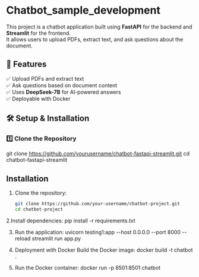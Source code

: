 # Chatbot_sample_development


This project is a chatbot application built using **FastAPI** for the backend and **Streamlit** for the frontend.  
It allows users to upload PDFs, extract text, and ask questions about the document.

## 🚀 Features  
✅ Upload PDFs and extract text  
✅ Ask questions based on document content  
✅ Uses **DeepSeek-7B** for AI-powered answers  
✅ Deployable with Docker  


## 🛠️ Setup & Installation  

### 1️⃣ Clone the Repository  
git clone https://github.com/yourusername/chatbot-fastapi-streamlit.git
cd chatbot-fastapi-streamlit

## Installation
1. Clone the repository:
   ```sh
   git clone https://github.com/your-username/chatbot-project.git
   cd chatbot-project

2.Install dependencies:
pip install -r requirements.txt

3. Run the application:
 uvicorn testing1:app --host 0.0.0.0 --port 8000 --reload
   streamlit run app.py

5. Deployment with Docker
Build the Docker image:
docker build -t chatbot .

6. Run the Docker container:
docker run -p 8501:8501 chatbot

